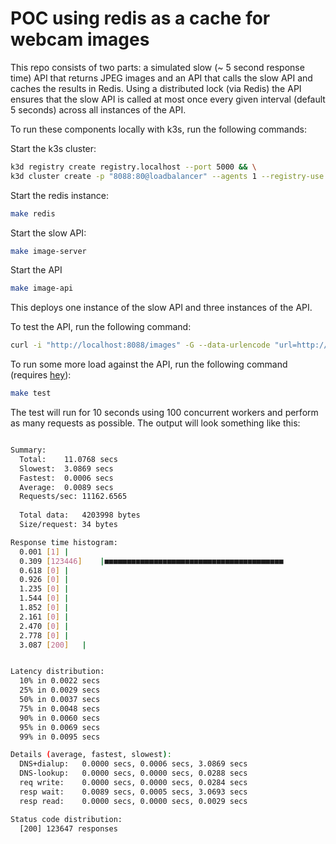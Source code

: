 # POC using redis as a cache for webcam images

This repo consists of two parts: a simulated slow (~ 5 second response time) API that returns JPEG images and an API 
that calls the slow API and caches the results in Redis. Using a distributed lock (via Redis) the API ensures that 
the slow API is called at most once every given interval (default 5 seconds) across all instances of the API.

To run these components locally with k3s, run the following commands:

Start the k3s cluster:
```bash
k3d registry create registry.localhost --port 5000 && \
k3d cluster create -p "8088:80@loadbalancer" --agents 1 --registry-use k3d-registry.localhost:5000
```

Start the redis instance:
```bash
make redis
```

Start the slow API:
```bash
make image-server
```

Start the API
```bash
make image-api
```

This deploys one instance of the slow API and three instances of the API.  

To test the API, run the following command:
```bash
curl -i "http://localhost:8088/images" -G --data-urlencode "url=http://image-server:8888/image"
```

To run some more load against the API, run the following command (requires [hey](https://github.com/rakyll/hey)):
```bash
make test
```

The test will run for 10 seconds using 100 concurrent workers and perform as many requests as possible. The output 
will look something like this:
```bash

Summary:
  Total:	11.0768 secs
  Slowest:	3.0869 secs
  Fastest:	0.0006 secs
  Average:	0.0089 secs
  Requests/sec:	11162.6565
  
  Total data:	4203998 bytes
  Size/request:	34 bytes

Response time histogram:
  0.001 [1]	|
  0.309 [123446]	|■■■■■■■■■■■■■■■■■■■■■■■■■■■■■■■■■■■■■■■■
  0.618 [0]	|
  0.926 [0]	|
  1.235 [0]	|
  1.544 [0]	|
  1.852 [0]	|
  2.161 [0]	|
  2.470 [0]	|
  2.778 [0]	|
  3.087 [200]	|


Latency distribution:
  10% in 0.0022 secs
  25% in 0.0029 secs
  50% in 0.0037 secs
  75% in 0.0048 secs
  90% in 0.0060 secs
  95% in 0.0069 secs
  99% in 0.0095 secs

Details (average, fastest, slowest):
  DNS+dialup:	0.0000 secs, 0.0006 secs, 3.0869 secs
  DNS-lookup:	0.0000 secs, 0.0000 secs, 0.0288 secs
  req write:	0.0000 secs, 0.0000 secs, 0.0284 secs
  resp wait:	0.0089 secs, 0.0005 secs, 3.0693 secs
  resp read:	0.0000 secs, 0.0000 secs, 0.0029 secs

Status code distribution:
  [200]	123647 responses
```
